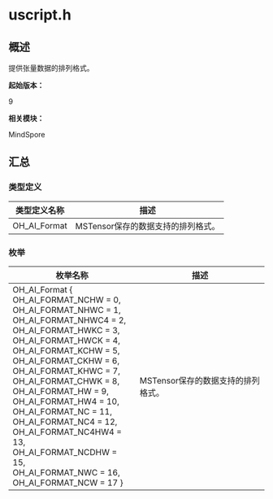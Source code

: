 # uscript.h


## 概述

提供张量数据的排列格式。

**起始版本：**

9

**相关模块：**

MindSpore


## 汇总


### 类型定义

| 类型定义名称 | 描述 |
| -------- | -------- |
| OH_AI_Format | MSTensor保存的数据支持的排列格式。 |


### 枚举

| 枚举名称 | 描述 |
| -------- | -------- |
| OH_AI_Format {<br/>OH_AI_FORMAT_NCHW = 0,<br/>OH_AI_FORMAT_NHWC = 1,<br/>OH_AI_FORMAT_NHWC4 = 2,<br/>OH_AI_FORMAT_HWKC = 3,<br/>OH_AI_FORMAT_HWCK = 4,<br/>OH_AI_FORMAT_KCHW = 5,<br/>OH_AI_FORMAT_CKHW = 6,<br/>OH_AI_FORMAT_KHWC = 7,<br/>OH_AI_FORMAT_CHWK = 8,<br/>OH_AI_FORMAT_HW = 9,<br/>OH_AI_FORMAT_HW4 = 10,<br/>OH_AI_FORMAT_NC = 11,<br/>OH_AI_FORMAT_NC4 = 12,<br/>OH_AI_FORMAT_NC4HW4 = 13,<br/>OH_AI_FORMAT_NCDHW = 15,<br/>OH_AI_FORMAT_NWC = 16,<br/>OH_AI_FORMAT_NCW = 17 } | MSTensor保存的数据支持的排列格式。 |
